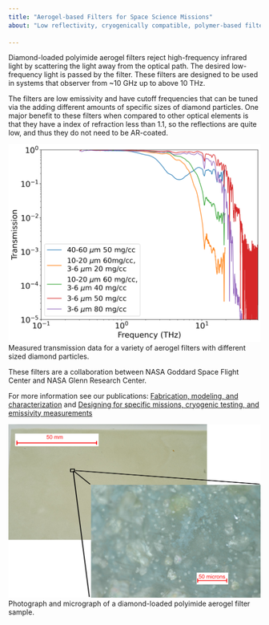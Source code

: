 ```yaml
---
title: "Aerogel-based Filters for Space Science Missions"
about: "Low reflectivity, cryogenically compatible, polymer-based filters."

---
```


Diamond-loaded polyimide aerogel filters reject high-frequency infrared light by scattering the light away from the optical path. The desired low-frequency light is passed by the filter. These filters are designed to be used in systems that observer from ~10 GHz up to above 10 THz. 

The filters are low emissivity and have cutoff frequencies that can be tuned via the adding different amounts of specific sizes of diamond particles. One major benefit to these filters when compared to other optical elements is that they have a index of refraction less than 1.1, so the reflections are quite low, and thus they do not need to be AR-coated. 

![Measured transmission data for a variety of aerogel filters](/images/aerogel/ssolve.png)
Measured transmission data for a variety of aerogel filters with different sized diamond particles.

These filters are a collaboration between NASA Goddard Space Flight Center and NASA Glenn Research Center.

For more information see our publications: [Fabrication, modeling, and characterization](https://arxiv.org/abs/2401.16364) and [Designing for specific missions, cryogenic testing, and emissivity measurements](https://arxiv.org/abs/2508.20406)


![Photograph and micrograph of a diamond-loaded polyimide aerogel filter](/images/aerogel/loaded-aerogel-composite.jpg)
Photograph and micrograph of a diamond-loaded polyimide aerogel filter sample. 